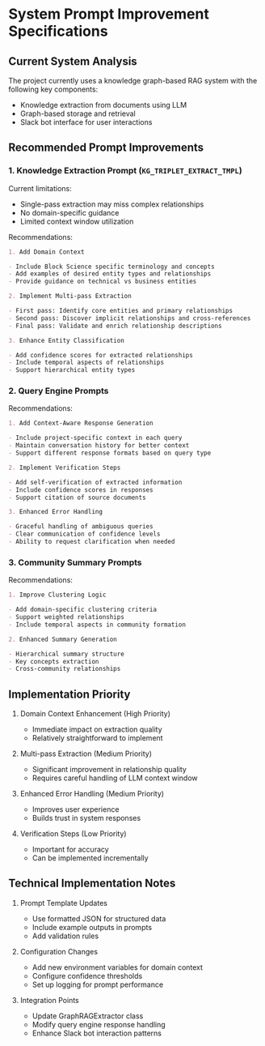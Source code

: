 # System Prompt Improvement Specifications

## Current System Analysis

The project currently uses a knowledge graph-based RAG system with the following key components:

- Knowledge extraction from documents using LLM
- Graph-based storage and retrieval
- Slack bot interface for user interactions

## Recommended Prompt Improvements

### 1. Knowledge Extraction Prompt (`KG_TRIPLET_EXTRACT_TMPL`)

Current limitations:

- Single-pass extraction may miss complex relationships
- No domain-specific guidance
- Limited context window utilization

Recommendations:

```markdown
1. Add Domain Context

- Include Block Science specific terminology and concepts
- Add examples of desired entity types and relationships
- Provide guidance on technical vs business entities

2. Implement Multi-pass Extraction

- First pass: Identify core entities and primary relationships
- Second pass: Discover implicit relationships and cross-references
- Final pass: Validate and enrich relationship descriptions

3. Enhance Entity Classification

- Add confidence scores for extracted relationships
- Include temporal aspects of relationships
- Support hierarchical entity types
```

### 2. Query Engine Prompts

Recommendations:

```markdown
1. Add Context-Aware Response Generation

- Include project-specific context in each query
- Maintain conversation history for better context
- Support different response formats based on query type

2. Implement Verification Steps

- Add self-verification of extracted information
- Include confidence scores in responses
- Support citation of source documents

3. Enhanced Error Handling

- Graceful handling of ambiguous queries
- Clear communication of confidence levels
- Ability to request clarification when needed
```

### 3. Community Summary Prompts

Recommendations:

```markdown
1. Improve Clustering Logic

- Add domain-specific clustering criteria
- Support weighted relationships
- Include temporal aspects in community formation

2. Enhanced Summary Generation

- Hierarchical summary structure
- Key concepts extraction
- Cross-community relationships
```

## Implementation Priority

1. Domain Context Enhancement (High Priority)

   - Immediate impact on extraction quality
   - Relatively straightforward to implement

2. Multi-pass Extraction (Medium Priority)

   - Significant improvement in relationship quality
   - Requires careful handling of LLM context window

3. Enhanced Error Handling (Medium Priority)

   - Improves user experience
   - Builds trust in system responses

4. Verification Steps (Low Priority)
   - Important for accuracy
   - Can be implemented incrementally

## Technical Implementation Notes

1. Prompt Template Updates

   - Use formatted JSON for structured data
   - Include example outputs in prompts
   - Add validation rules

2. Configuration Changes

   - Add new environment variables for domain context
   - Configure confidence thresholds
   - Set up logging for prompt performance

3. Integration Points
   - Update GraphRAGExtractor class
   - Modify query engine response handling
   - Enhance Slack bot interaction patterns
